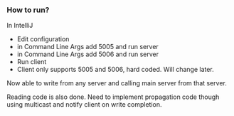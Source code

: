 ### How to run?

In IntelliJ
* Edit configuration
* in Command Line Args add 5005 and run server
* in Command Line Args add 5006 and run server
* Run client
* Client only supports 5005 and 5006, hard coded. Will change later.

Now able to write from any server and calling main server from that server. 

Reading code is also done. Need to implement propagation code though using multicast and notify client on write completion.